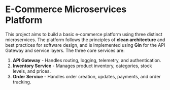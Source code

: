 # E-Commerce Microservices Platform

This project aims to build a basic e-commerce platform using three distinct microservices. The platform follows the principles of **clean architecture** and best practices for software design, and is implemented using **Gin** for the API Gateway and service layers. The three core services are:

1. **API Gateway** - Handles routing, logging, telemetry, and authentication.
2. **Inventory Service** - Manages product inventory, categories, stock levels, and prices.
3. **Order Service** - Handles order creation, updates, payments, and order tracking.
